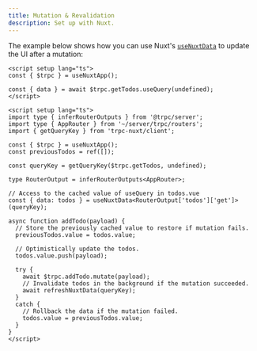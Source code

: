 ```yaml
---
title: Mutation & Revalidation
description: Set up with Nuxt.
---
```


The example below shows how you can use Nuxt's [`useNuxtData`](https://nuxt.com/docs/api/composables/use-nuxt-data#optimistic-updates) to update the UI after a mutation:

```vue
<script setup lang="ts">
const { $trpc } = useNuxtApp();

const { data } = await $trpc.getTodos.useQuery(undefined);
</script>
```

```vue
<script setup lang="ts">
import type { inferRouterOutputs } from '@trpc/server';
import type { AppRouter } from '~/server/trpc/routers';
import { getQueryKey } from 'trpc-nuxt/client';

const { $trpc } = useNuxtApp();
const previousTodos = ref([]);

const queryKey = getQueryKey($trpc.getTodos, undefined);

type RouterOutput = inferRouterOutputs<AppRouter>;

// Access to the cached value of useQuery in todos.vue
const { data: todos } = useNuxtData<RouterOutput['todos']['get']>(queryKey);

async function addTodo(payload) {
  // Store the previously cached value to restore if mutation fails.
  previousTodos.value = todos.value;

  // Optimistically update the todos.
  todos.value.push(payload);

  try {
    await $trpc.addTodo.mutate(payload);
    // Invalidate todos in the background if the mutation succeeded.
    await refreshNuxtData(queryKey);
  }
  catch {
    // Rollback the data if the mutation failed.
    todos.value = previousTodos.value;
  }
}
</script>
```
